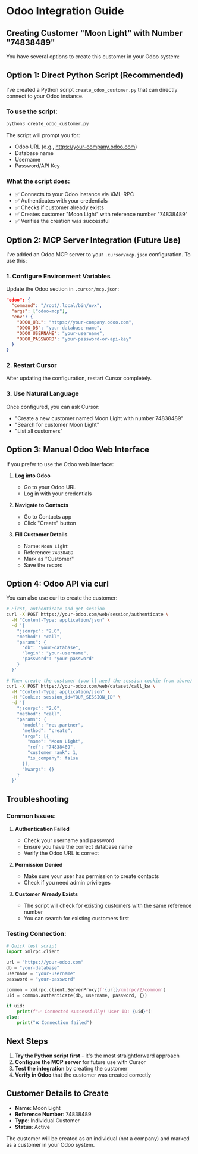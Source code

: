 # Odoo Integration Guide

## Creating Customer "Moon Light" with Number "74838489"

You have several options to create this customer in your Odoo system:

## Option 1: Direct Python Script (Recommended)

I've created a Python script `create_odoo_customer.py` that can directly connect to your Odoo instance.

### To use the script:

```bash
python3 create_odoo_customer.py
```

The script will prompt you for:
- Odoo URL (e.g., https://your-company.odoo.com)
- Database name
- Username
- Password/API Key

### What the script does:
- ✅ Connects to your Odoo instance via XML-RPC
- ✅ Authenticates with your credentials
- ✅ Checks if customer already exists
- ✅ Creates customer "Moon Light" with reference number "74838489"
- ✅ Verifies the creation was successful

## Option 2: MCP Server Integration (Future Use)

I've added an Odoo MCP server to your `.cursor/mcp.json` configuration. To use this:

### 1. Configure Environment Variables

Update the Odoo section in `.cursor/mcp.json`:

```json
"odoo": {
  "command": "/root/.local/bin/uvx",
  "args": ["odoo-mcp"],
  "env": {
    "ODOO_URL": "https://your-company.odoo.com",
    "ODOO_DB": "your-database-name",
    "ODOO_USERNAME": "your-username",
    "ODOO_PASSWORD": "your-password-or-api-key"
  }
}
```

### 2. Restart Cursor

After updating the configuration, restart Cursor completely.

### 3. Use Natural Language

Once configured, you can ask Cursor:
- "Create a new customer named Moon Light with number 74838489"
- "Search for customer Moon Light"
- "List all customers"

## Option 3: Manual Odoo Web Interface

If you prefer to use the Odoo web interface:

1. **Log into Odoo**
   - Go to your Odoo URL
   - Log in with your credentials

2. **Navigate to Contacts**
   - Go to Contacts app
   - Click "Create" button

3. **Fill Customer Details**
   - Name: `Moon Light`
   - Reference: `74838489`
   - Mark as "Customer"
   - Save the record

## Option 4: Odoo API via curl

You can also use curl to create the customer:

```bash
# First, authenticate and get session
curl -X POST https://your-odoo.com/web/session/authenticate \
  -H "Content-Type: application/json" \
  -d '{
    "jsonrpc": "2.0",
    "method": "call",
    "params": {
      "db": "your-database",
      "login": "your-username",
      "password": "your-password"
    }
  }'

# Then create the customer (you'll need the session cookie from above)
curl -X POST https://your-odoo.com/web/dataset/call_kw \
  -H "Content-Type: application/json" \
  -H "Cookie: session_id=YOUR_SESSION_ID" \
  -d '{
    "jsonrpc": "2.0",
    "method": "call",
    "params": {
      "model": "res.partner",
      "method": "create",
      "args": [{
        "name": "Moon Light",
        "ref": "74838489",
        "customer_rank": 1,
        "is_company": false
      }],
      "kwargs": {}
    }
  }'
```

## Troubleshooting

### Common Issues:

1. **Authentication Failed**
   - Check your username and password
   - Ensure you have the correct database name
   - Verify the Odoo URL is correct

2. **Permission Denied**
   - Make sure your user has permission to create contacts
   - Check if you need admin privileges

3. **Customer Already Exists**
   - The script will check for existing customers with the same reference number
   - You can search for existing customers first

### Testing Connection:

```python
# Quick test script
import xmlrpc.client

url = "https://your-odoo.com"
db = "your-database"
username = "your-username"
password = "your-password"

common = xmlrpc.client.ServerProxy(f'{url}/xmlrpc/2/common')
uid = common.authenticate(db, username, password, {})

if uid:
    print(f"✅ Connected successfully! User ID: {uid}")
else:
    print("❌ Connection failed")
```

## Next Steps

1. **Try the Python script first** - it's the most straightforward approach
2. **Configure the MCP server** for future use with Cursor
3. **Test the integration** by creating the customer
4. **Verify in Odoo** that the customer was created correctly

## Customer Details to Create

- **Name**: Moon Light
- **Reference Number**: 74838489
- **Type**: Individual Customer
- **Status**: Active

The customer will be created as an individual (not a company) and marked as a customer in your Odoo system. 